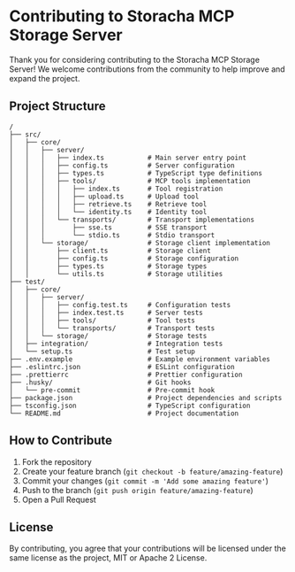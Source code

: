 # Contributing to Storacha MCP Storage Server

Thank you for considering contributing to the Storacha MCP Storage Server! We welcome contributions from the community to help improve and expand the project.

## Project Structure

```
/
├── src/
│   ├── core/
│   │   ├── server/
│   │   │   ├── index.ts           # Main server entry point
│   │   │   ├── config.ts          # Server configuration
│   │   │   ├── types.ts           # TypeScript type definitions
│   │   │   ├── tools/             # MCP tools implementation
│   │   │   │   ├── index.ts       # Tool registration
│   │   │   │   ├── upload.ts      # Upload tool
│   │   │   │   ├── retrieve.ts    # Retrieve tool
│   │   │   │   └── identity.ts    # Identity tool
│   │   │   └── transports/        # Transport implementations
│   │   │       ├── sse.ts         # SSE transport
│   │   │       └── stdio.ts       # Stdio transport
│   │   └── storage/               # Storage client implementation
│   │       ├── client.ts          # Storage client
│   │       ├── config.ts          # Storage configuration
│   │       ├── types.ts           # Storage types
│   │       └── utils.ts           # Storage utilities
├── test/
│   ├── core/
│   │   ├── server/
│   │   │   ├── config.test.ts     # Configuration tests
│   │   │   ├── index.test.ts      # Server tests
│   │   │   ├── tools/             # Tool tests
│   │   │   └── transports/        # Transport tests
│   │   └── storage/               # Storage tests
│   ├── integration/               # Integration tests
│   └── setup.ts                   # Test setup
├── .env.example                   # Example environment variables
├── .eslintrc.json                 # ESLint configuration
├── .prettierrc                    # Prettier configuration
├── .husky/                        # Git hooks
│   └── pre-commit                 # Pre-commit hook
├── package.json                   # Project dependencies and scripts
├── tsconfig.json                  # TypeScript configuration
└── README.md                      # Project documentation
```

## How to Contribute

1. Fork the repository
2. Create your feature branch (`git checkout -b feature/amazing-feature`)
3. Commit your changes (`git commit -m 'Add some amazing feature'`)
4. Push to the branch (`git push origin feature/amazing-feature`)
5. Open a Pull Request

## License

By contributing, you agree that your contributions will be licensed under the same license as the project, MIT or Apache 2 License.
